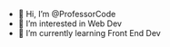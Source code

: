 - 👋 Hi, I’m @ProfessorCode
- 👀 I’m interested in Web Dev
- 🌱 I’m currently learning Front End Dev

<!---
ProfessorCodeDz/ProfessorCodeDz is a ✨ special ✨ repository because its `README.md` (this file) appears on your GitHub profile.
You can click the Preview link to take a look at your changes.
--->
